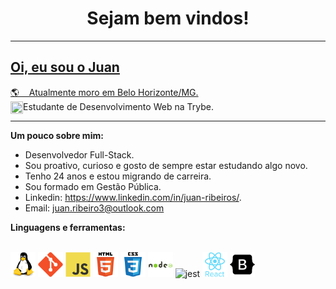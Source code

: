 <h1 align="center"> Sejam bem vindos! </h1>
<hr />
<a href="https://github.com/JuanRsouza" target="_blank">
  <h2> Oi, eu sou o Juan </h2>
<p align="left" >
🌎 &nbsp&nbsp Atualmente moro em Belo Horizonte/MG.<br />
<img align="left" src="https://emoji.slack-edge.com/TMDDFEPFU/trybe_logoverde/1ff4f04c05e88868.png" width="20px" height="20px">
</a> 
Estudante de Desenvolvimento Web na Trybe.
</p>
<hr />
<p>
<strong>Um pouco sobre mim:</strong> <br />
  
- Desenvolvedor Full-Stack. <br />
- Sou proativo, curioso e gosto de sempre estar estudando algo novo. <br/>
- Tenho 24 anos e estou migrando de carreira. <br/>
- Sou formado em Gestão Pública. <br />
- Linkedin: https://www.linkedin.com/in/juan-ribeiros/.
- Email: juan.ribeiro3@outlook.com

<strong>Linguagens e ferramentas:</strong> <br/><br/>
<p align="left">
<img src="https://raw.githubusercontent.com/devicons/devicon/master/icons/linux/linux-original.svg" alt="linux" width="40" height="40" />
<img src="https://raw.githubusercontent.com/devicons/devicon/master/icons/git/git-original.svg" alt="git" width="40" height="40"/>
<img src="https://raw.githubusercontent.com/devicons/devicon/master/icons/javascript/javascript-original.svg" alt="javascript" width="40" height="40"/>           
<img src="https://raw.githubusercontent.com/devicons/devicon/master/icons/html5/html5-original-wordmark.svg" alt="html5" width="40" height="40"/> 
<img src="https://raw.githubusercontent.com/devicons/devicon/master/icons/css3/css3-original-wordmark.svg" alt="css3" width="40" height="40"/> 

<img src="https://raw.githubusercontent.com/devicons/devicon/master/icons/nodejs/nodejs-original-wordmark.svg" alt="nodejs" width="40" height="40"/>  
<img src="https://www.learnstorybook.com/intro-to-storybook/logo-jest.png" alt="jest" width="40" height="40" />
<img src="https://raw.githubusercontent.com/devicons/devicon/master/icons/react/react-original-wordmark.svg" alt="react" width="40" height="40"/> 
<!-- <img src="https://raw.githubusercontent.com/devicons/devicon/master/icons/redux/redux-original.svg" alt="redux" width="40" height="40"/>  -->
<img src="https://raw.githubusercontent.com/devicons/devicon/master/icons/bootstrap/bootstrap-plain.svg" alt="Bootstrap" width="40" height="40" />
</p>
